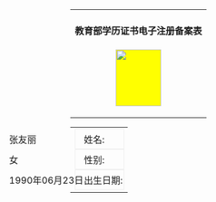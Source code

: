 <table style="width: 100%;" border="0">
    <tr>
      <td>
        <h4 style="text-align: center;">教育部学历证书电子注册备案表</h4>
        <p>
          <p style="margin: 0 auto;width: 80px;background: yellow;height: 100px;">
            <img style="width: 100%;" src="" alt="">
          </p>
        </p>
      </td>
    </tr>
  </table>
  <table style="width: 100%;border-collapse:collapse;">
    <tr style="height: 50px;">
      <td>
        <p style="width: 100%;border:1px solid #eee;margin: 0;padding: 5px 0;">
          <span style="margin-left: 15px;">姓名:</span>
          <span style="position: absolute; left: 120px;">张友丽</span>
        </p>
        <p style="width: 100%;border:1px solid #eee;margin: 0;padding: 5px 0;">
          <span style="margin-left: 15px;">性别:</span>
          <span style="position: absolute; left: 120px;">女</span>
        </p>
        <p style="width: 100%;border:1px solid #eee;padding: 5px 0;margin: 0;">
          <span style="margin-left: 15px;">出生日期:</span>
          <span style="position: absolute; left: 120px;">1990年06月23日</span>
        </p>
      </td>
    </tr>
  </table>